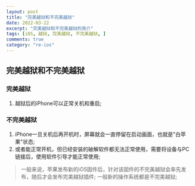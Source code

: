```yaml
---
layout: post
title: "完美越狱和不完美越狱"
date: 2022-03-22
excerpt: "完美越狱和不完美越狱的简介"
tags: [iOS, 越狱, 完美越狱, 不完美越狱, ]
comments: true
category: "re-ios"
---
```


## 完美越狱和不完美越狱

###  完美越狱
1. 越狱后的iPhone可以正常关机和重启;

### 不完美越狱
1.  iPhone一旦关机后再开机时，屏幕就会一直停留在启动画面，也就是"白苹果"状态;
2. 或者能正常开机，但已经安装的破解软件都无法正常使用，需要将设备与PC链接后，使用软件引导才能正常使用;

> 一般来说，苹果发布新的iOS固件后，针对该固件的不完美越狱会率先发布，随后才会发布完美越狱插件;
> 一般新的操作系统都是不完美越狱;




